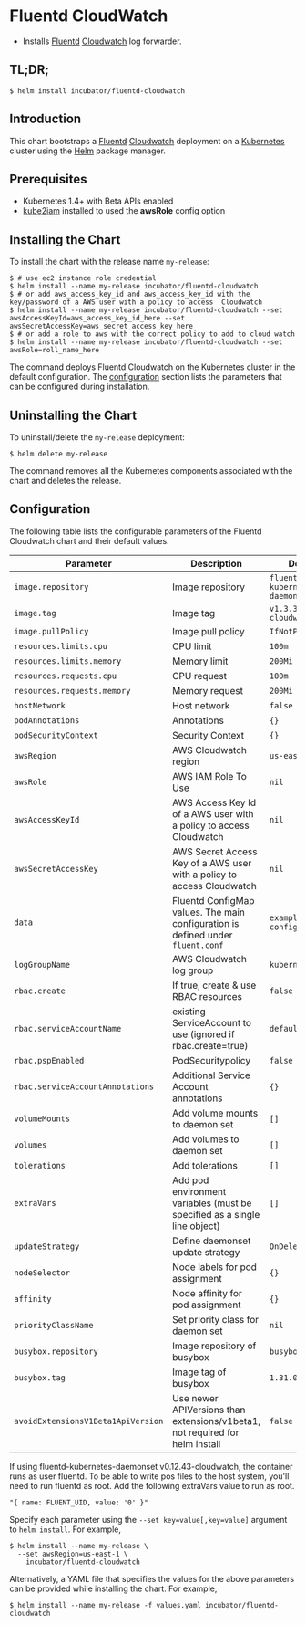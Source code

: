 # Fluentd CloudWatch

* Installs [Fluentd](https://www.fluentd.org/) [Cloudwatch](https://aws.amazon.com/cloudwatch/) log forwarder.

## TL;DR;

```console
$ helm install incubator/fluentd-cloudwatch
```

## Introduction

This chart bootstraps a [Fluentd](https://www.fluentd.org/) [Cloudwatch](https://aws.amazon.com/cloudwatch/) deployment on a [Kubernetes](http://kubernetes.io) cluster using the [Helm](https://helm.sh) package manager.

## Prerequisites

- Kubernetes 1.4+ with Beta APIs enabled
- [kube2iam](../../stable/kube2iam) installed to used the **awsRole** config option

## Installing the Chart

To install the chart with the release name `my-release`:

```console
$ # use ec2 instance role credential
$ helm install --name my-release incubator/fluentd-cloudwatch
$ # or add aws_access_key_id and aws_access_key_id with the key/password of a AWS user with a policy to access  Cloudwatch
$ helm install --name my-release incubator/fluentd-cloudwatch --set awsAccessKeyId=aws_access_key_id_here --set awsSecretAccessKey=aws_secret_access_key_here
$ # or add a role to aws with the correct policy to add to cloud watch
$ helm install --name my-release incubator/fluentd-cloudwatch --set awsRole=roll_name_here
```

The command deploys Fluentd Cloudwatch on the Kubernetes cluster in the default configuration. The [configuration](#configuration) section lists the parameters that can be configured during installation.

## Uninstalling the Chart

To uninstall/delete the `my-release` deployment:

```console
$ helm delete my-release
```

The command removes all the Kubernetes components associated with the chart and deletes the release.

## Configuration

The following table lists the configurable parameters of the Fluentd Cloudwatch chart and their default values.

| Parameter                          | Description                                                                     | Default                               |
| ---------------------------------- | ------------------------------------------------------------------------------- | --------------------------------------|
| `image.repository`                 | Image repository                                                                | `fluent/fluentd-kubernetes-daemonset` |
| `image.tag`                        | Image tag                                                                       | `v1.3.3-debian-cloudwatch-1.0`        |
| `image.pullPolicy`                 | Image pull policy                                                               | `IfNotPresent`                        |
| `resources.limits.cpu`             | CPU limit                                                                       | `100m`                                |
| `resources.limits.memory`          | Memory limit                                                                    | `200Mi`                               |
| `resources.requests.cpu`           | CPU request                                                                     | `100m`                                |
| `resources.requests.memory`        | Memory request                                                                  | `200Mi`                               |
| `hostNetwork`                      | Host network                                                                    | `false`                               |
| `podAnnotations`                   | Annotations                                                                     | `{}`                                  |
| `podSecurityContext`               | Security Context                                                                | `{}`                                  |
| `awsRegion`                        | AWS Cloudwatch region                                                           | `us-east-1`                           |
| `awsRole`                          | AWS IAM Role To Use                                                             | `nil`                                 |
| `awsAccessKeyId`                   | AWS Access Key Id of a AWS user with a policy to access Cloudwatch              | `nil`                                 |
| `awsSecretAccessKey`               | AWS Secret Access Key of a AWS user with a policy to access Cloudwatch          | `nil`                                 |
| `data`                             | Fluentd ConfigMap values. The main configuration is defined under `fluent.conf` | `example configuration`               |
| `logGroupName`                     | AWS Cloudwatch log group                                                        | `kubernetes`                          |
| `rbac.create`                      | If true, create & use RBAC resources                                            | `false`                               |
| `rbac.serviceAccountName`          | existing ServiceAccount to use (ignored if rbac.create=true)                    | `default`                             |
| `rbac.pspEnabled`                  | PodSecuritypolicy                                                               | `false`                               |
| `rbac.serviceAccountAnnotations`   | Additional Service Account annotations                                          | `{}`                                  |
| `volumeMounts`                     | Add volume mounts to daemon set                                                 | `[]`                                  |
| `volumes`                          | Add volumes to daemon set                                                       | `[]`                                  |
| `tolerations`                      | Add tolerations                                                                 | `[]`                                  |
| `extraVars`                        | Add pod environment variables (must be specified as a single line object)       | `[]`                                  |
| `updateStrategy`                   | Define daemonset update strategy                                                | `OnDelete`                            |
| `nodeSelector`                     | Node labels for pod assignment                                                  | `{}`                                  |
| `affinity`                         | Node affinity for pod assignment                                                | `{}`                                  |
| `priorityClassName`                | Set priority class for daemon set                                               | `nil`                                 |
| `busybox.repository`               | Image repository of busybox                                                     | `busybox`                             |
| `busybox.tag`                      | Image tag of busybox                                                            | `1.31.0`                              |
| `avoidExtensionsV1Beta1ApiVersion` | Use newer APIVersions than extensions/v1beta1, not required for helm install    | `false`                               |


If using fluentd-kubernetes-daemonset v0.12.43-cloudwatch, the container runs as user fluentd. To be able to write pos files to the host system, you'll need to run fluentd as root. Add the following extraVars value to run as root.

```code
"{ name: FLUENT_UID, value: '0' }"
```

Specify each parameter using the `--set key=value[,key=value]` argument to `helm install`. For example,

```console
$ helm install --name my-release \
  --set awsRegion=us-east-1 \
    incubator/fluentd-cloudwatch
```

Alternatively, a YAML file that specifies the values for the above parameters can be provided while installing the chart. For example,

```console
$ helm install --name my-release -f values.yaml incubator/fluentd-cloudwatch
```
